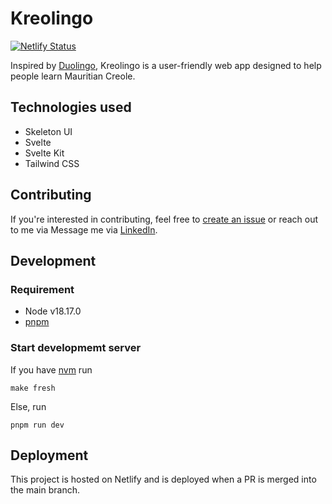 # Kreolingo
[![Netlify Status](https://api.netlify.com/api/v1/badges/c2b03433-5b73-4429-82f8-2797379ffa91/deploy-status)](https://app.netlify.com/sites/kreolingo/deploys)

Inspired by [Duolingo](https://www.duolingo.com/), Kreolingo is a user-friendly web app designed to help people learn Mauritian Creole.

## Technologies used
- Skeleton UI
- Svelte
- Svelte Kit
- Tailwind CSS

## Contributing
If you're interested in contributing, feel free to [create an issue](https://github.com/laurielim/kreolingo/issues/new) or reach out to me via Message me via [LinkedIn](https://www.linkedin.com/in/laurie-limsam/).

## Development

### Requirement
- Node v18.17.0
- [pnpm](https://pnpm.io)

### Start developmemt server
If you have [nvm](https://github.com/nvm-sh/nvm) run
```
make fresh
```
Else, run
```
pnpm run dev
```

## Deployment
This project is hosted on Netlify and is deployed when a PR is merged into the main branch.
